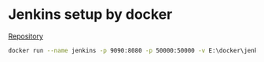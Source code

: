 # Jenkins setup by docker

[Repository](https://hub.docker.com/_/jenkins)

```bash
docker run --name jenkins -p 9090:8080 -p 50000:50000 -v E:\docker\jenkins\:/var/jenkins_home jenkins
```